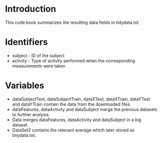 # Introduction
This code book summarizes the resulting data fields in  tidydata.txt 

# Identifiers
* subject  - ID of the subject
* activity  - Type of activity performed when the corresponding measurements were taken

# Variables
* dataSubjectTest,  dataSubjectTrain,  dataXTest,  dataXTrain,  dataYTest and dataYTrain contain the data from the downloaded files.
* dataFeatures, dataActivity and dataSubject merge the previous datasets to further analysis.
* Data merges dataFeatures, dataActivity and dataSubject in a big dataset.
* DataSet2 contains the relevant average which later stored as tinydata.txt.